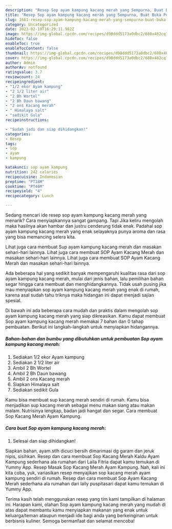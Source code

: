 ```yaml
---
description: "Resep Sop ayam kampung kacang merah yang Sempurna, Buat Buka Puasa Enak Banget"
title: "Resep Sop ayam kampung kacang merah yang Sempurna, Buat Buka Puasa Enak Banget"
slug: 1661-resep-sop-ayam-kampung-kacang-merah-yang-sempurna-buat-buka-puasa-enak-banget
category: Uncategorized
date: 2023-02-10T16:29:11.982Z
image: https://img-global.cpcdn.com/recipes/d98ddd5173a0dbc2/680x482cq70/sop-ayam-kampung-kacang-merah-foto-resep-utama.jpg
hideToc: false
enableToc: true
enableTocContent: false
thumbnail: https://img-global.cpcdn.com/recipes/d98ddd5173a0dbc2/680x482cq70/sop-ayam-kampung-kacang-merah-foto-resep-utama.jpg
cover: https://img-global.cpcdn.com/recipes/d98ddd5173a0dbc2/680x482cq70/sop-ayam-kampung-kacang-merah-foto-resep-utama.jpg
author: Admin
authorAv: notfound
ratingvalue: 3.7
reviewcount: 24
recipeingredient:
- "1/2 ekor Ayam kampung"
- "2 1/2 liter air"
- "2 Bh Wortel"
- "2 Bh Daun bawang"
- "2 ons Kacang merah"
- " Himalaya salt"
- "sedikit Gula"
recipeinstructions:

- "Sudah jadi dan siap dihidangkan!"
categories:
- Resep
tags:
- sop
- ayam
- kampung

katakunci: sop ayam kampung 
nutrition: 242 calories
recipecuisine: Indonesian
preptime: "PT18M"
cooktime: "PT46M"
recipeyield: "4"
recipecategory: Lunch

---
```



Sedang mencari ide resep sop ayam kampung kacang merah yang menarik? Cara menyiapkannya sangat gampang. Tapi Jika keliru mengolah maka hasilnya akan hambar dan justru cenderung tidak enak. Padahal sop ayam kampung kacang merah yang enak selayaknya punya aroma dan rasa yang bisa memancing selera kita.


Lihat juga cara membuat Sup ayam kampung kacang merah dan masakan sehari-hari lainnya. Lihat juga cara membuat SOP Ayam Kacang Merah dan masakan sehari-hari lainnya. Lihat juga cara membuat SOP Ayam Kacang Merah dan masakan sehari-hari lainnya.

Ada beberapa hal yang sedikit banyak mempengaruhi kualitas rasa dari sop ayam kampung kacang merah, mulai dari jenis bahan, lalu pemilihan bahan segar hingga cara membuat dan menghidangkannya. Tidak usah pusing jika mau menyiapkan sop ayam kampung kacang merah yang enak di rumah, karena asal sudah tahu triknya maka hidangan ini dapat menjadi sajian spesial.


Di bawah ini ada beberapa cara mudah dan praktis dalam mengolah sop ayam kampung kacang merah yang siap dikreasikan. Kamu dapat membuat Sop ayam kampung kacang merah memakai 7 bahan dan 0 tahap pembuatan. Berikut ini langkah-langkah untuk menyiapkan hidangannya.

<!--inarticleads1-->

##### Bahan-bahan dan bumbu yang dibutuhkan untuk pembuatan Sop ayam kampung kacang merah:

1. Sediakan 1/2 ekor Ayam kampung
1. Sediakan 2 1/2 liter air
1. Ambil 2 Bh Wortel
1. Ambil 2 Bh Daun bawang
1. Ambil 2 ons Kacang merah
1. Siapkan  Himalaya salt
1. Sediakan sedikit Gula


Kamu bisa membuat sup kacang merah sendiri di rumah. Kamu bisa menjadikan sup kacang merah sebagai menu makan siang atau makan malam. Nutrisinya lengkap, badan jadi hangat dan segar. Cara membuat Sop Kacang Merah Ayam Kampung. 

<!--inarticleads2-->

##### Cara buat Sop ayam kampung kacang merah:


1. Selesai dan siap dihidangkan!

Siapkan bahan, ayam.stlh dicuci bersih dimarimasi dg garam dan jeruk nipis, sisihkan. Resep dan cara membuat Sop Kacang Merah Kaldu Ayam Kampung sederhana ala rumahan dari Laila Fitria dapat kamu temukan di Yummy App. Resep Masak Sop Kacang Merah Ayam Kampung. Nah, kali ini kita coba, yuk, variasikan resep menyajikan sop kacang merah ayam kampung sendiri di rumah. Resep dan cara membuat Sop Ayam Kacang Merah sederhana ala rumahan dari laily puspitasari dapat kamu temukan di Yummy App. 

Terima kasih telah menggunakan resep yang tim kami tampilkan di halaman ini. Harapan kami, olahan Sop ayam kampung kacang merah yang mudah di atas dapat membantu kamu menyiapkan makanan yang enak untuk keluarga/teman ataupun menjadi ide bagi anda yang berkeinginan untuk berbisnis kuliner. Semoga bermanfaat dan selamat mencoba!

